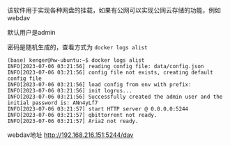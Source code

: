 该软件用于实现各种网盘的挂载，如果有公网可以实现公网云存储的功能，例如webdav



默认用户是admin

密码是随机生成的，查看方式为
`docker logs alist`

```
(base) kenger@hw-ubuntu:~$ docker logs alist
INFO[2023-07-06 03:21:56] reading config file: data/config.json        
INFO[2023-07-06 03:21:56] config file not exists, creating default config file 
INFO[2023-07-06 03:21:56] load config from env with prefix:            
INFO[2023-07-06 03:21:56] init logrus...                               
INFO[2023-07-06 03:21:56] Successfully created the admin user and the initial password is: ANn4yLf7 
INFO[2023-07-06 03:21:57] start HTTP server @ 0.0.0.0:5244             
INFO[2023-07-06 03:21:57] qbittorrent not ready.                       
INFO[2023-07-06 03:21:57] Aria2 not ready. 
```


webdav地址
http://192.168.216.151:5244/dav
